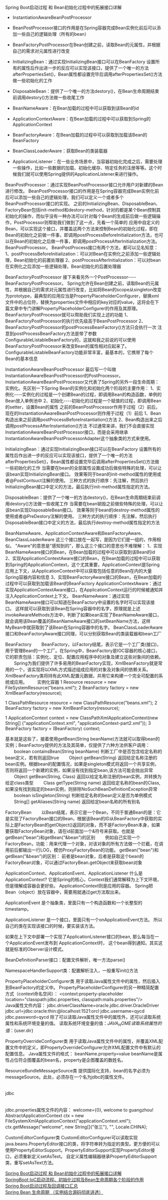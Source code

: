 Spring Boot启动过程 和 Bean初始化过程中的拓展接口详解


- InstantiationAwareBeanPostProcessor
  
- BeanPostProcessor接口的作用是在Spring容器完成Bean实例化前后可以添加一些自己的逻辑处理（所有的bean）
- BeanFactoryPostProcessor在Bean创建之前，读取Bean的元属性，并根据自己的需求对元属性进行改变

- InitializingBean：通过实现InitializingBean接口可以在BeanFactory 设置所有的属性后作出进一步的反应可以实现该接口，提供了一个唯一的方法afterPropertiesSet()，Bean属性都设置完毕后调用afterPropertiesSet()方法做一些初始化的工作
- DisposableBean：提供了一个唯一的方法destory()，在Bean生命周期结束前调用destory()方法做一些收尾工作

- BeanNameAware：在Bean加载的过程中可以获取到该Bean的id
- ApplicationContextAware：在Bean加载的过程中可以获取到Spring的ApplicationContext
- BeanFactoryAware：在Bean加载的过程中可以获取到加载该Bean的BeanFactory
- BeanClassLoaderAware：获取Bean的类装载器

- ApplicationListener：在一些业务场景中，当容器初始化完成之后，需要处理一些操作，比如一些数据的加载、初始化缓存、特定任务的注册等等。这个时候我们就可以使用Spring提供的ApplicationListener来进行操作。









BeanPostProcessor：通过实现BeanPostProcessor接口允许用户对新建的Bean进行修改。
BeanPostProcessor接口的作用是在Spring容器完成Bean实例化前后可以添加一些自己的逻辑处理，我们可以定义一个或者多个BeanPostProcessor接口的实现。
之前的InitializingBean、DisposableBean、FactoryBean包括init-method和destory-method，针对的都是某个Bean控制其初始化的操作，而似乎没有一种办法可以针对每个Bean的生成前后做一些逻辑操作，PostProcessor则帮助我们做到了这一点，先看一个简单的
应用中自定义的Bean，可以实现这个接口，并覆盖这两个方法来控制Bean的初始化过程，即在Bean的初始化之前做一件事，即调用postProcessBeforeInitialization方法，也可以在Bean的初始化之后做一件事，即调用postProcessAfterInitialization方法。
BeanPostProcessor。
BeanPostProcess接口有两个方法，都可以见名知意：
1、postProcessBeforeInitialization：可以对Bean在实例化之前添加一些逻辑处理，Bean初始化的前置处理器 
2、postProcessAfterInitialization：可以对bean在实例化之后添加一些逻辑处理，Bean初始化的后置处理器  


BeanFactoryPostProcessor
接下来看另外一个PostProcessor----BeanFactoryPostProcessor。
Spring允许在Bean创建之前，读取Bean的元属性，并根据自己的需求对元属性进行改变，比如将Bean的scope从singleton改变为prototype，最典型的应用应当是PropertyPlaceholderConfigurer，替换xml文件中的占位符，替换为properties文件中相应的key对应的value，这将会在下篇文章中专门讲解PropertyPlaceholderConfigurer的作用及其原理。
BeanFactoryPostProcessor就可以帮助我们实现上述的功能
1、BeanFactoryPostProcessor的执行优先级高于BeanPostProcessor
2、BeanFactoryPostProcessor的postProcessBeanFactory()方法只会执行一次
注意到postProcessBeanFactory方法是带了参数ConfigurableListableBeanFactory的，这就和我之前说的可以使用BeanFactoryPostProcessor来改变Bean的属性相对应起来了。ConfigurableListableBeanFactory功能非常丰富，最基本的，它携带了每个Bean的基本信息


InstantiationAwareBeanPostProcessor
最后写一个叫做InstantiationAwareBeanPostProcessor的PostProcessor。
InstantiationAwareBeanPostProcessor又代表了Spring的另外一段生命周期：实例化。先区别一下Spring Bean的实例化和初始化两个阶段的主要作用：
1、实例化----实例化的过程是一个创建Bean的过程，即调用Bean的构造函数，单例的Bean放入单例池中
2、初始化----初始化的过程是一个赋值的过程，即调用Bean的setter，设置Bean的属性
之前的BeanPostProcessor作用于过程（2）前后，现在的InstantiationAwareBeanPostProcessor则作用于过程（1）前后
1、Bean构造出来之前调用postProcessBeforeInstantiation()方法
2、Bean构造出来之后调用postProcessAfterInstantiation()方法
不过通常来讲，我们不会直接实现InstantiationAwareBeanPostProcessor接口，而是会采用继承InstantiationAwareBeanPostProcessorAdapter这个抽象类的方式来使用。


InitializingBean：通过实现InitializingBean接口可以在BeanFactory 设置所有的属性后作出进一步的反应可以实现该接口，提供了一个唯一的方法afterPropertiesSet()，Bean属性都设置完毕后调用afterPropertiesSet()方法做一些初始化的工作
当需要在bean的全部属性设置成功后做些特殊的处理，可以让该bean实现InitializingBean接口。       效果等同于bean的init-method属性的使用或者@PostContsuct注解的使用。       三种方式的执行顺序：先注解，然后执行InitializingBean接口中定义的方法，最后执行init-method属性指定的方法。


DisposableBean：提供了一个唯一的方法destory()，在Bean生命周期结束前调用destory()方法做一些收尾工作
当需要在bean销毁之前做些特殊的处理，可以让该bean实现DisposableBean接口。       效果等同于bean的destroy-method属性的使用或者@PreDestory注解的使用。       三种方式的执行顺序：先注解，然后执行DisposableBean接口中定义的方法，最后执行destroy-method属性指定的方法


BeanNameAware、ApplicationContextAware和BeanFactoryAware、BeanClassLoaderAware
这三个接口放在一起写，是因为它们是一组的，作用相似。
"Aware"的意思是"感知到的"，那么这三个接口的意思也不难理解：
1、实现BeanNameAware接口的Bean，在Bean加载的过程中可以获取到该Bean的id
2、实现ApplicationContextAware接口的Bean，在Bean加载的过程中可以获取到Spring的ApplicationContext，这个尤其重要，ApplicationContext是Spring应用上下文，从ApplicationContext中可以获取包括任意的Bean在内的大量Spring容器内容和信息
3、实现BeanFactoryAware接口的Bean，在Bean加载的过程中可以获取到加载该Bean的BeanFactory
ApplicationContextAware：通过实现ApplicationContextAware接口，在ApplicationContext运行的时候被通知并注入ApplicationContext上下文。
BeanNameAware：通过实现BeanNameAware接口可以知道在BeanFactory中设置的名字时可以实现该接口。
这样就可以获取到该Bean在Spring容器中的名字，原理就是上述invokeAwareMethods方法中，判断了如果bean实现了BeanNameAware接口，就会调用该Bean覆盖的BeanNameAware接口的setBeanName方法，这样MyBean中就获取到了该Bean在Spring容器中的名字。
BeanClassLoaderAware接口和BeanFactoryAware接口同理，可以分别获取Bean的类装载器和bean工厂



BeanFactory
　　BeanFactory，以Factory结尾，表示它是一个工厂类(接口)，用于管理Bean的一个工厂。在Spring中，BeanFactory是IOC容器的核心接口，它的职责包括：实例化、定位、配置应用程序中的对象及建立这些对象间的依赖。
　　Spring为我们提供了许多易用的BeanFactory实现，XmlBeanFactory就是常用的一个，该实现将以XML方式描述组成应用的对象及对象间的依赖关系。XmlBeanFactory类将持有此XML配置元数据，并用它来构建一个完全可配置的系统或应用。
　　实例化容器
1 Resource resource = new FileSystemResource("beans.xml");
2 BeanFactory factory = new XmlBeanFactory(resource);

1 ClassPathResource resource = new ClassPathResource("beans.xml");
2 BeanFactory factory = new XmlBeanFactory(resource);

1 ApplicationContext context = new ClassPathXmlApplicationContext(new String[] {"applicationContext.xml", "applicationContext-part2.xml"});
3 BeanFactory factory = (BeanFactory) context;

 基本就是这些了，接着使用getBean(String beanName)方法就可以取得bean的实例；BeanFactory提供的方法及其简单，仅提供了六种方法供客户调用：
　　boolean containsBean(String beanName) 判断工厂中是否包含给定名称的bean定义，若有则返回true
　　Object getBean(String) 返回给定名称注册的bean实例。根据bean的配置情况，如果是singleton模式将返回一个共享实例，否则将返回一个新建的实例，如果没有找到指定bean,该方法可能会抛出异常
　　Object getBean(String, Class) 返回以给定名称注册的bean实例，并转换为给定class类型
　　Class getType(String name) 返回给定名称的bean的Class,如果没有找到指定的bean实例，则排除NoSuchBeanDefinitionException异常
　　boolean isSingleton(String) 判断给定名称的bean定义是否为单例模式
　　String[] getAliases(String name) 返回给定bean名称的所有别名


FactoryBean
　　以Bean结尾，表示它是一个Bean，不同于普通Bean的是：它是实现了FactoryBean<T>接口的Bean，根据该Bean的ID从BeanFactory中获取的实际上是FactoryBean的getObject()返回的对象，而不是FactoryBean本身，如果要获取FactoryBean对象，请在id前面加一个&符号来获取。也就是getBean("bean")和getBean("&bean")的区别
　　例如自己实现一个FactoryBean，功能：用来代理一个对象，对该对象的所有方法做一个拦截，在调用前后都输出一行LOG，模仿ProxyFactoryBean的功能。
getBean("bean")和getBean("&bean")的区别：
前者是bean对象，后者是获取这个bean的FactoryBean对象，可以通过FactoryBean.getObject来获取bean对象


ApplicationContext、ApplicationEvent、ApplicationListener
什么是ApplicationContext? 
它是Spring的核心，Context我们通常解释为上下文环境，但是理解成容器会更好些。 
ApplicationContext则是应用的容器。
Spring把Bean（object）放在容器中，需要用就通过get方法取出来。

ApplicationEvent
是个抽象类，里面只有一个构造函数和一个长整型的timestamp。

ApplicationListener
是一个接口，里面只有一个onApplicationEvent方法。
所以自己的类在实现该接口的时候，要实装该方法。

如果在上下文中部署一个实现了ApplicationListener接口的bean,
那么每当在一个ApplicationEvent发布到 ApplicationContext时，
这个bean得到通知。其实这就是标准的Oberver设计模式。


BeanDefinitionParser接口：配置文件解析，唯一方法parse()


NamespaceHandlerSupport类：配置解析注入，一般重写init()方法



PropertyPlaceholderConfigurer类
 用于读取Java属性文件中的属性，然后插入到BeanFactory的定义中。
  PropertyPlaceholderConfigurer的另一种精简配置方式（context命名空间）：
<context:property-placeholder location="classpath:jdbc.properties, classpath:mails.properties"/>  
 Java属性文件内容：
                   jdbc.driverClassName=oracle.jdbc.driver.OracleDriver
                   jdbc.url=jdbc:oracle:thin:@localhost:1521:orcl
                   jdbc.username=qycd
                   jdbc.password=qycd
 除了可以读取Java属性文件中的属性外，还可以读取系统属性和系统环境变量的值。
 读取系统环境变量的值：${JAVA_HOME}
                  读取系统属性的值：${user.dir}
        
                  
PropertyOverrideConfigurer类
 用于读取Java属性文件中的属性，并覆盖XML配置文件中的定义，即PropertyOverrideConfigurer允许XML配置文件中有默认的配置信息。
 Java属性文件的格式：
                      beanName.property=value
                      beanName是属性占位符企图覆盖的bean名，property是企图覆盖的数姓名。                  
                  
                  
ResourceBundleMessageSource类
 提供国际化支持，bean的名字必须为messageSource。此处，必须存在一个名为jdbc的属性文件。
<bean id="messageSource" class="org.springframework.context.support.ResourceBundleMessageSource">  
    <property name="basenames">  
        <list>  
            <value>jdbc</value>  
        </list>  
    </property>  
</bean> 
 jdbc.properties属性文件的内容：
welcome={0}, welcome to guangzhou!  
AbstractApplicationContext ctx = new FileSystemXmlApplicationContext("applicationContext.xml");  
ctx.getMessage("welcome", new String[]{"张三"}, "", Locale.CHINA); 


CustomEditorConfigurer类
     CustomEditorConfigurer可以读取实现java.beans.PropertyEditor接口的类，将字符串转为指定的类型。更方便的可以使用PropertyEditorSupport。PropertyEditorSupport实现PropertyEditor接口，必须重新定义setAsText。
自定义属性编辑器继承PropertyEditorSupport类，重写setAsText方法。






[Spring Boot启动过程 和 Bean初始化过程中的拓展接口详解](https://blog.csdn.net/guyue35/article/details/107285071)  
[SpringBoot IoC启动流程、初始化过程及Bean生命周期各个阶段的作用](https://www.shuzhiduo.com/A/q4zVYBVxdK/)  
[Spring Boot启动过程及回调接口汇总](https://github.com/chanjarster/spring-boot-all-callbacks)  
[Spring Bean 生命周期 （实例结合源码彻底讲透）](https://segmentfault.com/a/1190000020747302)  

